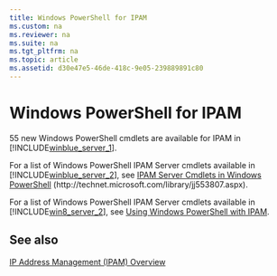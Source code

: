```yaml
---
title: Windows PowerShell for IPAM
ms.custom: na
ms.reviewer: na
ms.suite: na
ms.tgt_pltfrm: na
ms.topic: article
ms.assetid: d30e47e5-46de-418c-9e05-239889891c80
---
```

# Windows PowerShell for IPAM
55 new Windows PowerShell cmdlets are available for IPAM in [!INCLUDE[winblue_server_1](../Token/winblue_server_1_md.md)].  
  
For a list of Windows PowerShell IPAM Server cmdlets available in [!INCLUDE[winblue_server_2](../Token/winblue_server_2_md.md)], see [IPAM Server Cmdlets in Windows PowerShell](http://technet.microsoft.com/library/jj553807.aspx) \(http:\/\/technet.microsoft.com\/library\/jj553807.aspx\).  
  
For a list of Windows PowerShell IPAM Server cmdlets available in [!INCLUDE[win8_server_2](../Token/win8_server_2_md.md)], see [Using Windows PowerShell with IPAM](../Topic/Using-Windows-PowerShell-with-IPAM.md).  
  
## See also  
[IP Address Management \(IPAM\) Overview](../Topic/IP-Address-Management--IPAM--Overview.md)  
  
